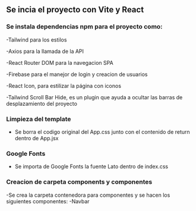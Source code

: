 ## Se incia el proyecto con Vite y React

### Se instala dependencias npm para el proyecto como:

-Tailwind para los estilos

-Axios para la llamada de la API

-React Router DOM para la navegacion SPA

-Firebase para el manejor de login y creacion de usuarios 

-React Icon, para estilizar la página con iconos

-Tailwind Scroll Bar Hide, es un plugin que ayuda a ocultar las barras de desplazamiento del proyecto

### Limpieza del template

- Se borra el codigo original del App.css junto con el contenido de return dentro de App.jsx

### Google Fonts

- Se importa de Google Fonts la fuente Lato dentro de index.css

### Creacion de carpeta components y componentes

-Se crea la carpeta contenedora para componentes y se hacen los siguientes componentes:
    -Navbar